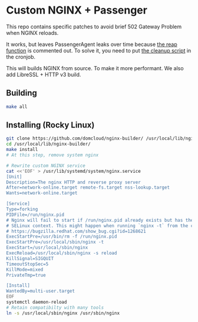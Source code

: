 # Custom NGINX + Passenger

This repo contains specific patches to avoid brief 502 Gateway Problem when NGINX reloads.

It works, but leaves PassengerAgent leaks over time because [the reap function](./passenger.diff) is commented out. To solve it, you need to put [the cleanup script](./cleanup.sh) in the cronjob.

This will builds NGINX from source. To make it more performant. We also add LibreSSL + HTTP v3 build.

## Building

```sh
make all
```
## Installing (Rocky Linux)

```sh
git clone https://github.com/domcloud/nginx-builder/ /usr/local/lib/nginx-builder
cd /usr/local/lib/nginx-builder/
make install
# At this step, remove system nginx

# Rewrite custom NGINX service
cat <<'EOF' > /usr/lib/systemd/system/nginx.service
[Unit]
Description=The nginx HTTP and reverse proxy server
After=network-online.target remote-fs.target nss-lookup.target
Wants=network-online.target

[Service]
Type=forking
PIDFile=/run/nginx.pid
# Nginx will fail to start if /run/nginx.pid already exists but has the wrong
# SELinux context. This might happen when running `nginx -t` from the cmdline.
# https://bugzilla.redhat.com/show_bug.cgi?id=1268621
ExecStartPre=/usr/bin/rm -f /run/nginx.pid
ExecStartPre=/usr/local/sbin/nginx -t
ExecStart=/usr/local/sbin/nginx
ExecReload=/usr/local/sbin/nginx -s reload
KillSignal=SIGQUIT
TimeoutStopSec=5
KillMode=mixed
PrivateTmp=true

[Install]
WantedBy=multi-user.target
EOF
systemctl daemon-reload
# Retain compatibilty with many tools
ln -s /usr/local/sbin/nginx /usr/sbin/nginx
```
